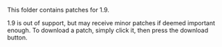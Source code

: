 This folder contains patches for 1.9. 

1.9 is out of support, but may receive minor patches if deemed important enough. To download a patch, simply click it, then press the download button.
